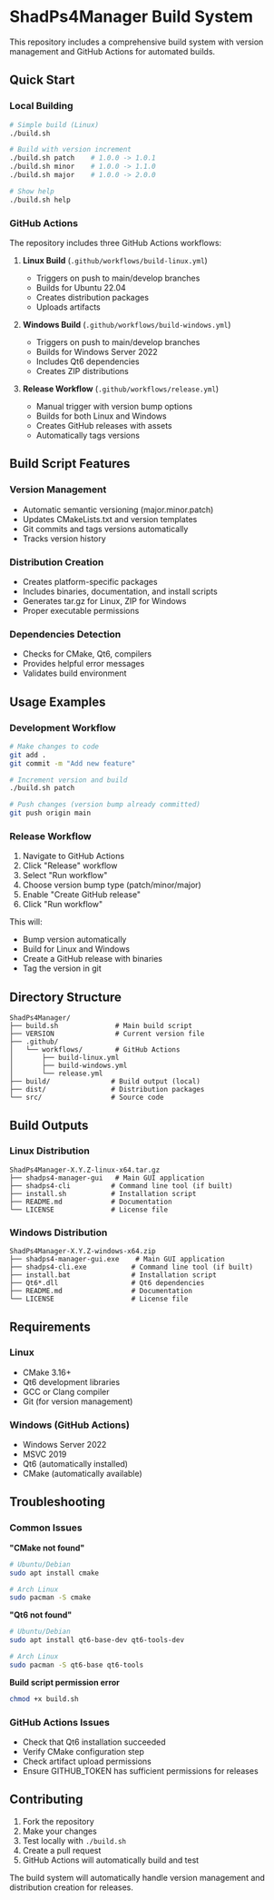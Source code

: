 # ShadPs4Manager Build System

This repository includes a comprehensive build system with version management and GitHub Actions for automated builds.

## Quick Start

### Local Building

```bash
# Simple build (Linux)
./build.sh

# Build with version increment
./build.sh patch    # 1.0.0 -> 1.0.1
./build.sh minor    # 1.0.0 -> 1.1.0
./build.sh major    # 1.0.0 -> 2.0.0

# Show help
./build.sh help
```

### GitHub Actions

The repository includes three GitHub Actions workflows:

1. **Linux Build** (`.github/workflows/build-linux.yml`)
   - Triggers on push to main/develop branches
   - Builds for Ubuntu 22.04
   - Creates distribution packages
   - Uploads artifacts

2. **Windows Build** (`.github/workflows/build-windows.yml`)
   - Triggers on push to main/develop branches
   - Builds for Windows Server 2022
   - Includes Qt6 dependencies
   - Creates ZIP distributions

3. **Release Workflow** (`.github/workflows/release.yml`)
   - Manual trigger with version bump options
   - Builds for both Linux and Windows
   - Creates GitHub releases with assets
   - Automatically tags versions

## Build Script Features

### Version Management
- Automatic semantic versioning (major.minor.patch)
- Updates CMakeLists.txt and version templates
- Git commits and tags versions automatically
- Tracks version history

### Distribution Creation
- Creates platform-specific packages
- Includes binaries, documentation, and install scripts
- Generates tar.gz for Linux, ZIP for Windows
- Proper executable permissions

### Dependencies Detection
- Checks for CMake, Qt6, compilers
- Provides helpful error messages
- Validates build environment

## Usage Examples

### Development Workflow
```bash
# Make changes to code
git add .
git commit -m "Add new feature"

# Increment version and build
./build.sh patch

# Push changes (version bump already committed)
git push origin main
```

### Release Workflow
1. Navigate to GitHub Actions
2. Click "Release" workflow
3. Select "Run workflow"
4. Choose version bump type (patch/minor/major)
5. Enable "Create GitHub release"
6. Click "Run workflow"

This will:
- Bump version automatically
- Build for Linux and Windows
- Create a GitHub release with binaries
- Tag the version in git

## Directory Structure

```
ShadPs4Manager/
├── build.sh              # Main build script
├── VERSION               # Current version file
├── .github/
│   └── workflows/        # GitHub Actions
│       ├── build-linux.yml
│       ├── build-windows.yml
│       └── release.yml
├── build/               # Build output (local)
├── dist/                # Distribution packages
└── src/                 # Source code
```

## Build Outputs

### Linux Distribution
```
ShadPs4Manager-X.Y.Z-linux-x64.tar.gz
├── shadps4-manager-gui   # Main GUI application
├── shadps4-cli          # Command line tool (if built)
├── install.sh           # Installation script
├── README.md            # Documentation
└── LICENSE              # License file
```

### Windows Distribution
```
ShadPs4Manager-X.Y.Z-windows-x64.zip
├── shadps4-manager-gui.exe    # Main GUI application
├── shadps4-cli.exe           # Command line tool (if built)
├── install.bat               # Installation script
├── Qt6*.dll                  # Qt6 dependencies
├── README.md                 # Documentation
└── LICENSE                   # License file
```

## Requirements

### Linux
- CMake 3.16+
- Qt6 development libraries
- GCC or Clang compiler
- Git (for version management)

### Windows (GitHub Actions)
- Windows Server 2022
- MSVC 2019
- Qt6 (automatically installed)
- CMake (automatically available)

## Troubleshooting

### Common Issues

**"CMake not found"**
```bash
# Ubuntu/Debian
sudo apt install cmake

# Arch Linux
sudo pacman -S cmake
```

**"Qt6 not found"**
```bash
# Ubuntu/Debian
sudo apt install qt6-base-dev qt6-tools-dev

# Arch Linux
sudo pacman -S qt6-base qt6-tools
```

**Build script permission error**
```bash
chmod +x build.sh
```

### GitHub Actions Issues

- Check that Qt6 installation succeeded
- Verify CMake configuration step
- Check artifact upload permissions
- Ensure GITHUB_TOKEN has sufficient permissions for releases

## Contributing

1. Fork the repository
2. Make your changes
3. Test locally with `./build.sh`
4. Create a pull request
5. GitHub Actions will automatically build and test

The build system will automatically handle version management and distribution creation for releases.
